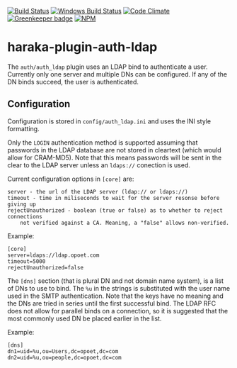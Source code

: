 [![Build Status][ci-img]][ci-url]
[![Windows Build Status][ci-win-img]][ci-win-url]
[![Code Climate][clim-img]][clim-url]
[![Greenkeeper badge][gk-img]][gk-url]
[![NPM][npm-img]][npm-url]

# haraka-plugin-auth-ldap

The `auth/auth_ldap` plugin uses an LDAP bind to authenticate a user. Currently
only one server and multiple DNs can be configured. If any of the DN binds succeed, the user is authenticated.

Configuration
-------------

Configuration is stored in `config/auth_ldap.ini` and uses the INI
style formatting.

Only the `LOGIN` authentication method is supported assuming that passwords in the LDAP database are not stored in cleartext (which would allow for CRAM-MD5). Note that this means passwords will be sent in the clear to the LDAP server unless an `ldaps://` conection is used.

Current configuration options in `[core]` are:

    server - the url of the LDAP server (ldap:// or ldaps://)
    timeout - time in miliseconds to wait for the server resonse before giving up
    rejectUnauthorized - boolean (true or false) as to whether to reject connections
        not verified against a CA. Meaning, a "false" allows non-verified.

Example:

    [core]
    server=ldaps://ldap.opoet.com
    timeout=5000
    rejectUnauthorized=false

The `[dns]` section (that is plural DN and not domain name system), is a list of DNs to use
to bind. The `%u` in the strings is substituted with the user name used in the SMTP authentication. Note that the keys have no meaning and the DNs are tried in series until
the first successful bind. The LDAP RFC does not allow for parallel binds on a connection,
so it is suggested that the most commonly used DN be placed earlier in the list.

Example:

    [dns]
    dn1=uid=%u,ou=Users,dc=opoet,dc=com
    dn2=uid=%u,ou=people,dc=opoet,dc=com


<!-- leave these buried at the bottom of the document -->
[ci-img]: https://travis-ci.org/haraka/haraka-plugin-auth-ldap.svg
[ci-url]: https://travis-ci.org/haraka/haraka-plugin-auth-ldap
[ci-win-img]: https://ci.appveyor.com/api/projects/status/CHANGETHIS?svg=true
[ci-win-url]: https://ci.appveyor.com/project/haraka/haraka-CHANGETHIS
[cov-img]: https://codecov.io/github/haraka/haraka-plugin-auth-ldap/coverage.svg
[cov-url]: https://codecov.io/github/haraka/haraka-plugin-auth-ldap
[clim-img]: https://codeclimate.com/github/haraka/haraka-plugin-auth-ldap/badges/gpa.svg
[clim-url]: https://codeclimate.com/github/haraka/haraka-plugin-auth-ldap
[gk-img]: https://badges.greenkeeper.io/haraka/haraka-plugin-.auth-ldapsvg
[gk-url]: https://greenkeeper.io/
[npm-img]: https://nodei.co/npm/haraka-plugin-auth-ldap.png
[npm-url]: https://www.npmjs.com/package/haraka-plugin-auth-ldap
